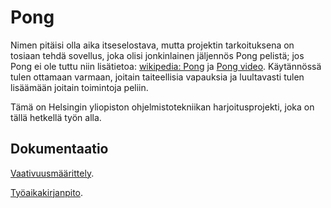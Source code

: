 # Pong 

Nimen pitäisi olla aika itseselostava, mutta projektin tarkoituksena on tosiaan tehdä sovellus, joka olisi jonkinlainen jäljennös Pong pelistä; jos Pong ei ole tuttu niin lisätietoa: [wikipedia: Pong](https://en.wikipedia.org/wiki/Pong) ja [Pong video](https://www.youtube.com/watch?v=e4VRgY3tkh0). Käytännössä tulen ottamaan varmaan, joitain taiteellisia vapauksia ja luultavasti tulen lisäämään joitain toimintoja peliin.

Tämä on Helsingin yliopiston ohjelmistotekniikan harjoitusprojekti, joka on tällä 
hetkellä työn alla.

## Dokumentaatio
[Vaativuusmäärittely](https://github.com/SkarpAnton/ot-harjoitustyo/blob/master/dokumentaatio/maarittelydokumentti.md).

[Työaikakirjanpito](https://github.com/SkarpAnton/ot-harjoitustyo/blob/master/dokumentaatio/tuntikirjanpito.md).



